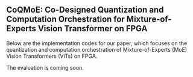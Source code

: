 ## CoQMoE: Co-Designed Quantization and Computation Orchestration for Mixture-of-Experts Vision Transformer on FPGA

Below are the implementation codes for our paper, which focuses on the quantization and computation orchestration of Mixture-of-Experts (MoE) Vision Transformers (ViTs) on FPGA.

The evaluation is coming soon.